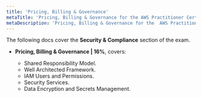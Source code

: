 ```yaml
---
title: 'Pricing, Billing & Governance'
metaTitle: 'Pricing, Billing & Governance for the AWS Practitioner Certification docs.'
metaDescription: 'Pricing, Billing & Governance for the  AWS Practitioner Certification docs.'
---
```


The following docs cover the **Security & Compliance** section of the exam.

- **Pricing, Billing & Governance | 16%**, covers:

  - Shared Responsibility Model.
  - Well Architected Framework.
  - IAM Users and Permissions.
  - Security Services.
  - Data Encryption and Secrets Management.
